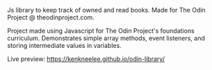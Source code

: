 Js library to keep track of owned and read books. Made for The Odin Project @ theodinproject.com.

Project made using Javascript for The Odin Project's foundations curriculum. Demonstrates simple array methods, event listeners, and storing intermediate values in variables.

Live preview: https://kenkneelee.github.io/odin-library/

